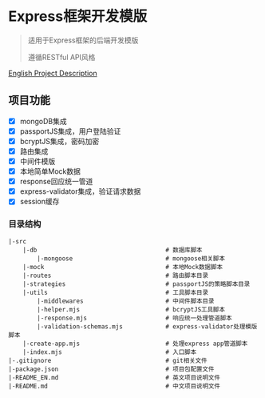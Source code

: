# Express框架开发模版

> 适用于Express框架的后端开发模版
>
> 遵循RESTful API风格

[English Project Description](./README_EN.md)

## 项目功能

- [x] mongoDB集成
- [x] passportJS集成，用户登陆验证
- [x] bcryptJS集成，密码加密
- [x] 路由集成
- [x] 中间件模版
- [x] 本地简单Mock数据
- [x] response回应统一管道
- [x] express-validator集成，验证请求数据
- [x] session缓存
  
### 目录结构

```text
|-src
    |-db                                    # 数据库脚本
        |-mongoose                          # mongoose相关脚本
    |-mock                                  # 本地Mock数据脚本
    |-routes                                # 路由脚本目录
    |-strategies                            # passportJS的策略脚本目录
    |-utils                                 # 工具脚本目录
        |-middlewares                       # 中间件脚本目录
        |-helper.mjs                        # bcryptJS工具脚本
        |-response.mjs                      # 响应统一处理管道脚本
        |-validation-schemas.mjs            # express-validator处理模版脚本
    |-create-app.mjs                        # 处理express app管道脚本
    |-index.mjs                             # 入口脚本
|-.gitignore                                # git相关文件
|-package.json                              # 项目包配置文件
|-README_EN.md                              # 英文项目说明文件
|-README.md                                 # 中文项目说明文件

```
